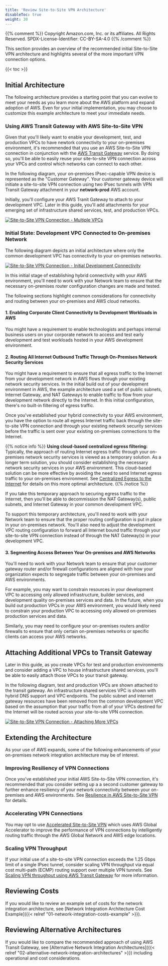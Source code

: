 ```yaml
---
title: 'Review Site-to-Site VPN Architecture'
disableToc: true
weight: 30
---
```


{{% comment %}}
Copyright Amazon.com, Inc. or its affiliates. All Rights Reserved.
SPDX-License-Identifier: CC-BY-SA-4.0
{{% /comment %}}

This section provides an overview of the recommended initial Site-to-Site VPN architecture and highlights several of the more important VPN connection options.  

{{< toc >}}

## Initial Architecture

The following architecture provides a starting point that you can evolve to meet your needs as you learn more about the AWS platform and expand adoption of AWS.  Even for your initial implementation, you may choose to customize this example architecture to meet your immediate needs.

### Using AWS Transit Gateway with AWS Site-to-Site VPN

Given that you'll likely want to enable your development, test, and production VPCs to have newtork connectivity to your on-premises environment, it's recommended that you use an AWS Site-to-Site VPN connection in conjunction with the [AWS Transit Gateway](https://docs.aws.amazon.com/vpc/latest/tgw/what-is-transit-gateway.html) service.  By doing so, you'll be able to easily reuse your site-to-site VPN connection across your VPCs and control which networks can connect to each other.

In the following diagram, your on-premises IPsec-capable VPN device is represented as the "Customer Gateway".  Your customer gateway device will initiate a site-to-site VPN connection using two IPsec tunnels with VPN Transit Gateway attachment in your **network-prod** AWS account.  

Initially, you'll configure your AWS Tranit Gateway to attach to your development VPC.  Later in this guide, you'll add attachments for your emerging set of infrastructure shared services, test, and production VPCs.

[![Site-to-Site VPN Connection - Multiple VPCs](/images/02-dev-fast-follow/01-hybrid-networking/site-to-site-vpn-high-level-generic.png?height=500px)](/images/02-dev-fast-follow/01-hybrid-networking/site-to-site-vpn-high-level-generic.png)

### Initial State: Development VPC Connected to On-premises Network

The following diagram depicts an initial architecture where only the common development VPC has connectivity to your on-premises networks.

[![Site-to-Site VPN Connection - Initial Development Connectivity](/images/02-dev-fast-follow/01-hybrid-networking/site-to-site-vpn-site-to-site-vpn-dev.png)](/images/02-dev-fast-follow/01-hybrid-networking/site-to-site-vpn-site-to-site-vpn-dev.png)

In this initial stage of establishing hybrid connectivity with your AWS environment, you'll need to work with your Network team to ensure that the necessary on-premises router configuration changes are made and tested.  

The following sections highlight common considerations for connectivity and routing between your on-premises and AWS cloud networks.

#### 1. Enabling Corporate Client Connectivity to Development Workloads in AWS

You might have a requirement to enable technologists and perhaps internal business users on your corporate network to access and test early development and test workloads hosted in your AWS development environment.

#### 2. Routing All Internet Outbound Traffic Through On-Premises Network Security Services

You might have a requirement to ensure that all egress traffic to the Internet from your development network in AWS flows through your existing network security services. In the initial build out of your development environment in AWS, the example architecture used a set of public subnets, Internet Gateway, and NAT Gateways to enable traffic to flow from your development network directly to the Internet. In this initial configuration, there's no built-in filtering of egress traffic.

Once you've established your hybrid connectivity to your AWS environment, you have the option to route all egress Internet traffic back through the site-to-site VPN connection and through your existing network security services before the traffic is sent over your existing on-premises connections to the Internet.

{{% notice info %}}
**Using cloud-based centralized egress filtering:** Typically, the approach of routing Internet egress traffic through your on-premises network security services is viewed as a temporary solution. As a longer term solution, you should consider establishing the necessary network security services in your AWS environment. This cloud-based solution can be more effective by avoiding the need to send Internet egress traffic to your on-premises environment.  See [Centralized Egress to the Internet](https://docs.aws.amazon.com/whitepapers/latest/building-scalable-secure-multi-vpc-network-infrastructure/centralized-egress-to-internet.html) for details on this more optimal architecture.
{{% /notice %}}

If you take this temporary approach to securing egress traffic to the Internet, then you'll be able to decommission the NAT Gateway(s), public subnets, and Internet Gateway in your common development VPC.  

To support this temporary architecture, you'll need to work with your Network team to ensure that the proper routing configuration is put in place in your on-premises network. You'll also need to adjust the development VPC routing configuration to forward all Internet bound traffic through your site-to-site VPN connection instead of through the NAT Gateway(s) in your development VPC.

#### 3. Segmenting Access Between Your On-premises and AWS Networks

You'll need to work with your Network team to ensure that your customer gateway router and/or firewall configurations are aligned with how your organization expects to segregate traffic between your on-premises and AWS environments.

For example, you may want to constrain resources in your development VPC to accessing only allowed infrastructure, builder services, and development quality on-premises services and data.  In the future, when you build out production VPCs in your AWS environment, you would likely need to constrain your production VPC to accessing only allowed on-premises production services and data. 

Similarly, you may need to configure your on-premises routers and/or firewalls to ensure that only certain on-premises networks or specific clients can access your AWS networks.

## Attaching Additional VPCs to Transit Gateway

Later in this guide, as you create VPCs for test and production environments and consider adding a VPC to house infrastructure shared services, you'll be able to easily attach those VPCs to your transit gateway.

In the following diagram, test and production VPCs are shown attached to the transit gateway.  An infrastructure shared services VPC is shown with hybrid DNS support and VPC endpoints.  The public subnet and internet gateway resources have been removed from the common development VPC based on the assumption that your traffic from all of your VPCs destined for the Internet will be routed across your site-to-site VPN connection.

[![Site-to-Site VPN Connection - Attaching More VPCs](/images/02-dev-fast-follow/01-hybrid-networking/site-to-site-vpn-site-to-site-vpn-full.png)](/images/02-dev-fast-follow/01-hybrid-networking/site-to-site-vpn-site-to-site-vpn-full.png)

## Extending the Architecture

As your use of AWS expands, some of the following enhancements of your on-premises network integration architecture may be of interest.

### Improving Resiliency of VPN Connections

Once you've established your initial AWS Site-to-Site VPN connection, it's recommended that you consider setting up a a second customer gateway to further enhance resiliency of your network connectivity between your on-premises and AWS environments. See [Resilience in AWS Site-to-Site VPN](https://docs.aws.amazon.com/vpn/latest/s2svpn/disaster-recovery-resiliency.html) for details.

### Accelerating VPN Connections

You may opt to use [Accelerated Site-to-Site VPN](https://docs.aws.amazon.com/vpn/latest/s2svpn/accelerated-vpn.html) which uses AWS Global Accelerator to improve the performance of VPN connections by intelligently routing traffic through the AWS Global Network and AWS edge locations. 

### Scaling VPN Throughput

If your initial use of a site-to-site VPN connection exceeds the 1.25 Gbps limit of a single IPsec tunnel, consider scaling VPN throughput via equal cost multi-path (ECMP) routing support over multiple VPN tunnels. See [Scaling VPN throughput using AWS Transit Gateway](https://aws.amazon.com/blogs/networking-and-content-delivery/scaling-vpn-throughput-using-aws-transit-gateway/) for more information.

## Reviewing Costs

If you would like to review an example set of costs for the network integration architecture, see [Network Integration Architecture Cost Example]({{< relref "01-network-integration-costs-example" >}}).

## Reviewing Alternative Architectures

If you would like to compare the recommended approach of using AWS Transit Gateway, see [Alternative Network Integration Architectures]({{< relref "02-alternative-network-integration-architectures" >}}) including operational and cost considerations.